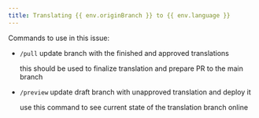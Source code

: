 ```yaml
---
title: Translating {{ env.originBranch }} to {{ env.language }}
---
```


Commands to use in this issue:

- `/pull` update branch with the finished and approved translations
  
  this should be used to finalize translation and prepare PR to the main branch

- `/preview` update draft branch with unapproved translation and deploy it

  use this command to see current state of the translation branch online
